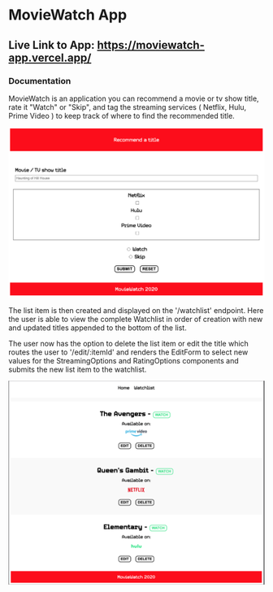 # MovieWatch App

## Live Link to App: https://moviewatch-app.vercel.app/

### Documentation

MovieWatch is an application you can recommend a movie or tv show title, rate it "Watch" or "Skip", and tag the streaming services ( Netflix, Hulu, Prime Video ) to keep track of where to find the recommended title.

![ItemForm](images/itemform.png)

The list item is then created and displayed on the '/watchlist' endpoint.
Here the user is able to view the complete Watchlist in order of creation with new and updated titles appended to the bottom of the list.

The user now has the option to delete the list item or edit the title which routes the user to '/edit/:itemId' and renders the EditForm to select new values for the StreamingOptions and RatingOptions components and submits the new list item to the watchlist.

![WatchList](images/watchlist.png)
